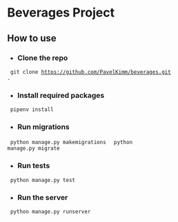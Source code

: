 # Beverages Project

## How to use
* ### Clone the repo
<code> git clone https://github.com/PavelKimm/beverages.git . </code>

* ### Install required packages
<code> pipenv install </code>

* ### Run migrations
<code> python manage.py makemigrations </code>
<code> python manage.py migrate </code>

* ### Run tests
<code> python manage.py test </code>

* ### Run the server
<code> python manage.py runserver </code>
